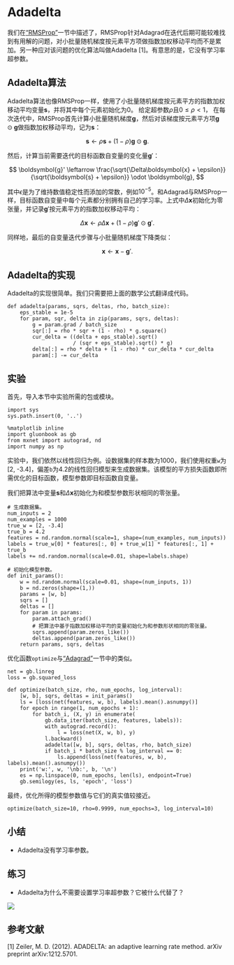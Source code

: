 # Adadelta

我们在[“RMSProp”](rmsprop.md)一节中描述了，RMSProp针对Adagrad在迭代后期可能较难找到有用解的问题，对小批量随机梯度按元素平方项做指数加权移动平均而不是累加。另一种应对该问题的优化算法叫做Adadelta [1]。有意思的是，它没有学习率超参数。


## Adadelta算法

Adadelta算法也像RMSProp一样，使用了小批量随机梯度按元素平方的指数加权移动平均变量$\boldsymbol{s}$，并将其中每个元素初始化为0。
给定超参数$\rho$且$0 \leq \rho < 1$，
在每次迭代中，RMSProp首先计算小批量随机梯度$\boldsymbol{g}$，然后对该梯度按元素平方项$\boldsymbol{g} \odot \boldsymbol{g}$做指数加权移动平均，记为$\boldsymbol{s}$：

$$\boldsymbol{s} \leftarrow \rho \boldsymbol{s} + (1 - \rho) \boldsymbol{g} \odot \boldsymbol{g}. $$

然后，计算当前需要迭代的目标函数自变量的变化量$\boldsymbol{g}'$：

$$ \boldsymbol{g}' \leftarrow \frac{\sqrt{\Delta\boldsymbol{x} + \epsilon}}{\sqrt{\boldsymbol{s} + \epsilon}}   \odot \boldsymbol{g}, $$


其中$\epsilon$是为了维持数值稳定性而添加的常数，例如$10^{-5}$。和Adagrad与RMSProp一样，目标函数自变量中每个元素都分别拥有自己的学习率。上式中$\Delta\boldsymbol{x}$初始化为零张量，并记录$\boldsymbol{g}'$按元素平方的指数加权移动平均：

$$\Delta\boldsymbol{x} \leftarrow \rho \Delta\boldsymbol{x} + (1 - \rho) \boldsymbol{g}' \odot \boldsymbol{g}'. $$

同样地，最后的自变量迭代步骤与小批量随机梯度下降类似：

$$\boldsymbol{x} \leftarrow \boldsymbol{x} - \boldsymbol{g}'. $$


## Adadelta的实现

Adadelta的实现很简单。我们只需要把上面的数学公式翻译成代码。

```{.python .input}
def adadelta(params, sqrs, deltas, rho, batch_size):
    eps_stable = 1e-5
    for param, sqr, delta in zip(params, sqrs, deltas):
        g = param.grad / batch_size
        sqr[:] = rho * sqr + (1 - rho) * g.square()
        cur_delta = ((delta + eps_stable).sqrt()
                     / (sqr + eps_stable).sqrt() * g)
        delta[:] = rho * delta + (1 - rho) * cur_delta * cur_delta
        param[:] -= cur_delta
```

## 实验

首先，导入本节中实验所需的包或模块。

```{.python .input}
import sys
sys.path.insert(0, '..')

%matplotlib inline
import gluonbook as gb
from mxnet import autograd, nd
import numpy as np
```

实验中，我们依然以线性回归为例。设数据集的样本数为1000，我们使用权重`w`为[2, -3.4]，偏差`b`为4.2的线性回归模型来生成数据集。该模型的平方损失函数即所需优化的目标函数，模型参数即目标函数自变量。

我们把算法中变量$\boldsymbol{s}$和$\Delta\boldsymbol{x}$初始化为和模型参数形状相同的零张量。

```{.python .input  n=1}
# 生成数据集。
num_inputs = 2
num_examples = 1000
true_w = [2, -3.4]
true_b = 4.2
features = nd.random.normal(scale=1, shape=(num_examples, num_inputs))
labels = true_w[0] * features[:, 0] + true_w[1] * features[:, 1] + true_b
labels += nd.random.normal(scale=0.01, shape=labels.shape)

# 初始化模型参数。
def init_params():
    w = nd.random.normal(scale=0.01, shape=(num_inputs, 1))
    b = nd.zeros(shape=(1,))
    params = [w, b]
    sqrs = []
    deltas = []
    for param in params:
        param.attach_grad()
        # 把算法中基于指数加权移动平均的变量初始化为和参数形状相同的零张量。
        sqrs.append(param.zeros_like())
        deltas.append(param.zeros_like())
    return params, sqrs, deltas
```

优化函数`optimize`与[“Adagrad”](adagrad.md)一节中的类似。

```{.python .input  n=2}
net = gb.linreg
loss = gb.squared_loss

def optimize(batch_size, rho, num_epochs, log_interval):
    [w, b], sqrs, deltas = init_params()
    ls = [loss(net(features, w, b), labels).mean().asnumpy()]
    for epoch in range(1, num_epochs + 1):
        for batch_i, (X, y) in enumerate(
            gb.data_iter(batch_size, features, labels)):
            with autograd.record():
                l = loss(net(X, w, b), y)
            l.backward()
            adadelta([w, b], sqrs, deltas, rho, batch_size)
            if batch_i * batch_size % log_interval == 0:
                ls.append(loss(net(features, w, b), labels).mean().asnumpy())
    print('w:', w, '\nb:', b, '\n')
    es = np.linspace(0, num_epochs, len(ls), endpoint=True)
    gb.semilogy(es, ls, 'epoch', 'loss')
```

最终，优化所得的模型参数值与它们的真实值较接近。

```{.python .input  n=3}
optimize(batch_size=10, rho=0.9999, num_epochs=3, log_interval=10)
```

## 小结

* Adadelta没有学习率参数。


## 练习

* Adadelta为什么不需要设置学习率超参数？它被什么代替了？




![](../img/qr_adadelta.svg)

## 参考文献

[1] Zeiler, M. D. (2012). ADADELTA: an adaptive learning rate method. arXiv preprint arXiv:1212.5701.
